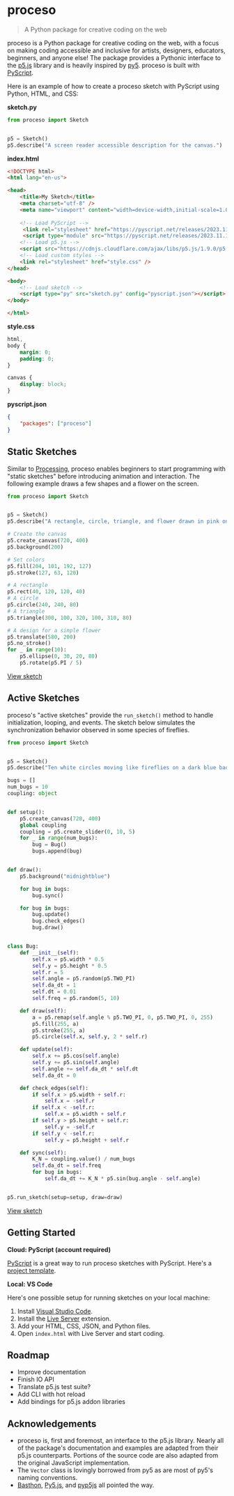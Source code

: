 # proceso
> A Python package for creative coding on the web

proceso is a Python package for creative coding on the web, with a focus on making coding accessible and inclusive for artists, designers, educators, beginners, and anyone else! The package provides a Pythonic interface to the [p5.js](https://p5js.org) library and is heavily inspired by [py5](https://py5coding.org). proceso is built with [PyScript](https://pyscript.net).

Here is an example of how to create a proceso sketch with PyScript using Python, HTML, and CSS:

**sketch.py**

```python
from proceso import Sketch


p5 = Sketch()
p5.describe("A screen reader accessible description for the canvas.")
```

**index.html**

```html
<!DOCTYPE html>
<html lang="en-us">

<head>
    <title>My Sketch</title>
    <meta charset="utf-8" />
    <meta name="viewport" content="width=device-width,initial-scale=1.0">
    
    <!-- Load PyScript -->
     <link rel="stylesheet" href="https://pyscript.net/releases/2023.11.1/core.css" />
     <script type="module" src="https://pyscript.net/releases/2023.11.1/core.js"></script> 
    <!-- Load p5.js -->
    <script src="https://cdnjs.cloudflare.com/ajax/libs/p5.js/1.9.0/p5.min.js"></script>
    <!-- Load custom styles -->
    <link rel="stylesheet" href="style.css" />
</head>

<body>
    <!-- Load sketch -->
    <script type="py" src="sketch.py" config="pyscript.json"></script>
</body>

</html>
```

**style.css**

```css
html,
body {
    margin: 0;
    padding: 0;
}

canvas {
    display: block;
}
```

**pyscript.json**

```json
{
    "packages": ["proceso"]
}
```

## Static Sketches

Similar to [Processing](https://processing.org), proceso enables beginners to start programming with "static sketches" before introducing animation and interaction. The following example draws a few shapes and a flower on the screen.

```python
from proceso import Sketch


p5 = Sketch()
p5.describe("A rectangle, circle, triangle, and flower drawn in pink on a gray background.")

# Create the canvas
p5.create_canvas(720, 400)
p5.background(200)

# Set colors
p5.fill(204, 101, 192, 127)
p5.stroke(127, 63, 120)

# A rectangle
p5.rect(40, 120, 120, 40)
# A circle
p5.circle(240, 240, 80)
# A triangle
p5.triangle(300, 100, 320, 100, 310, 80)

# A design for a simple flower
p5.translate(580, 200)
p5.no_stroke()
for _ in range(10):
    p5.ellipse(0, 30, 20, 80)
    p5.rotate(p5.PI / 5)
```

[View sketch](https://4b2d42a1-0e0c-430f-8b20-4b2c7ff0dc3e.pyscriptapps.com/98a781e8-5e31-4f82-a2e5-881f9fed7b13/latest/)

## Active Sketches

proceso's "active sketches" provide the `run_sketch()` method to handle initialization, looping, and events. The sketch below simulates the synchronization behavior observed in some species of fireflies.

```python
from proceso import Sketch


p5 = Sketch()
p5.describe("Ten white circles moving like fireflies on a dark blue background.")

bugs = []
num_bugs = 10
coupling: object


def setup():
    p5.create_canvas(720, 400)
    global coupling
    coupling = p5.create_slider(0, 10, 5)
    for _ in range(num_bugs):
        bug = Bug()
        bugs.append(bug)


def draw():
    p5.background("midnightblue")

    for bug in bugs:
        bug.sync()

    for bug in bugs:
        bug.update()
        bug.check_edges()
        bug.draw()


class Bug:
    def __init__(self):
        self.x = p5.width * 0.5
        self.y = p5.height * 0.5
        self.r = 5
        self.angle = p5.random(p5.TWO_PI)
        self.da_dt = 1
        self.dt = 0.01
        self.freq = p5.random(5, 10)

    def draw(self):
        a = p5.remap(self.angle % p5.TWO_PI, 0, p5.TWO_PI, 0, 255)
        p5.fill(255, a)
        p5.stroke(255, a)
        p5.circle(self.x, self.y, 2 * self.r)

    def update(self):
        self.x += p5.cos(self.angle)
        self.y += p5.sin(self.angle)
        self.angle += self.da_dt * self.dt
        self.da_dt = 0

    def check_edges(self):
        if self.x > p5.width + self.r:
            self.x = -self.r
        if self.x < -self.r:
            self.x = p5.width + self.r
        if self.y > p5.height + self.r:
            self.y = -self.r
        if self.y < -self.r:
            self.y = p5.height + self.r

    def sync(self):
        K_N = coupling.value() / num_bugs
        self.da_dt = self.freq
        for bug in bugs:
            self.da_dt += K_N * p5.sin(bug.angle - self.angle)


p5.run_sketch(setup=setup, draw=draw)
```

[View sketch](https://4b2d42a1-0e0c-430f-8b20-4b2c7ff0dc3e.pyscriptapps.com/2db32203-cd60-416f-999c-f730253358e8/latest/)

## Getting Started

**Cloud: PyScript (account required)**

[PyScript](https://pyscript.com) is a great way to run proceso sketches with PyScript. Here's a [project template](https://pyscript.com/view/4b2d42a1-0e0c-430f-8b20-4b2c7ff0dc3e/58197361-1c5f-4d47-93a9-91570255fe85/latest/).

**Local: VS Code**

Here's one possible setup for running sketches on your local machine:

1. Install [Visual Studio Code](https://code.visualstudio.com/).
2. Install the [Live Server](https://marketplace.visualstudio.com/items?itemName=ritwickdey.LiveServer) extension.
3. Add your HTML, CSS, JSON, and Python files.
4. Open `index.html` with Live Server and start coding.

## Roadmap

- Improve documentation
- Finish IO API
- Translate p5.js test suite?
- Add CLI with hot reload
- Add bindings for p5.js addon libraries

## Acknowledgements

- proceso is, first and foremost, an interface to the p5.js library. Nearly all of the package's documentation and examples are adapted from their p5.js counterparts. Portions of the source code are also adapted from the original JavaScript implementation.
- The `Vector` class is lovingly borrowed from py5 as are most of py5's naming conventions.
- [Basthon](https://framagit.org/basthon/), [Py5.js](https://github.com/Luxapodular/Py5.js), and [pyp5js](https://github.com/berinhard/pyp5js/) all pointed the way. 
